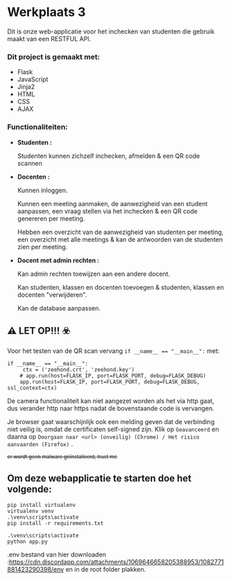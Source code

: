 # Werkplaats 3 
Dit is onze web-applicatie voor het inchecken van studenten die gebruik maakt van een RESTFUL API.

### Dit project is gemaakt met:
- Flask
- JavaScript
- Jinja2
- HTML
- CSS
- AJAX

### Functionaliteiten:

- **Studenten :**

   Studenten kunnen zichzelf inchecken, afmelden & een QR code scannen

- **Docenten :**

   Kunnen inloggen.  

   Kunnen een meeting aanmaken, de aanwezigheid van een student aanpassen, een vraag stellen via het inchecken & een QR code genereren per meeting.    

   Hebben een overzicht van de aanwezigheid van studenten per meeting, een overzicht met alle meetings & kan de antwoorden van de studenten zien per meeting.

- **Docent met admin rechten :**

    Kan admin rechten toewijzen aan een andere docent. 
    
    Kan studenten, klassen en docenten toevoegen & studenten, klassen en docenten "verwijderen".  

    Kan de database aanpassen.

## :warning: LET OP!!! :biohazard:
Voor het testen van de QR scan vervang ```if __name__ == "__main__":``` met:
```
if __name__ == "__main__":
     ctx = ('zeehond.crt', 'zeehond.key')
    # app.run(host=FLASK_IP, port=FLASK_PORT, debug=FLASK_DEBUG)
    app.run(host=FLASK_IP, port=FLASK_PORT, debug=FLASK_DEBUG, ssl_context=ctx)
```
De camera functionaliteit kan niet aangezet worden als het via http gaat, dus verander http naar https nadat de bovenstaande code is vervangen.

Je browser gaat waarschijnlijk ook een melding geven dat de verbinding niet veilig is, omdat de certificaten self-signed zijn. Klik op ```Geavanceerd``` en daarna op ```Doorgaan naar <url> (onveilig) (Chrome) / Het risico aanvaarden (Firefox)``` .  

<sub>~~er wordt geen malware geïnstalleerd, trust me~~</sub>

## Om deze webapplicatie te starten doe het volgende:
```
pip install virtualenv
virtualenv venv
.\venv\scripts\activate
pip install -r requirements.txt

.\venv\scripts\activate
python app.py
```

.env bestand van hier downloaden :https://cdn.discordapp.com/attachments/1069646658205388953/1082771881423290398/env en in de root folder plakken.